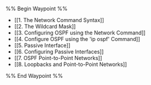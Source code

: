 %% Begin Waypoint %%
- [[1. The Network Command Syntax]]
- [[2. The Wildcard Mask]]
- [[3. Configuring OSPF using the Network Command]]
- [[4. Configure OSPF using the 'ip ospf' Command]]
- [[5. Passive Interface]]
- [[6. Configuring Passive Interfaces]]
- [[7. OSPF Point-to-Point Networks]]
- [[8. Loopbacks and Point-to-Point Networks]]

%% End Waypoint %%

